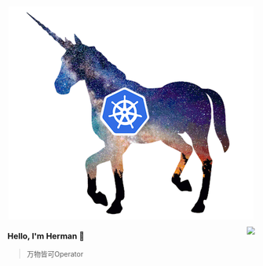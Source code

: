<p align="center">
  <img align="center" src="https://github.com/Ghostbaby/Ghostbaby/raw/master/1_rQuaLXlDy1-gqEPKBshcwA.gif"/>
</p>

<img align="right" src="https://github-readme-stats.vercel.app/api?username=Ghostbaby&show_icons=true&icon_color=805AD5&text_color=718096&bg_color=ffffff&hide_title=true" />

### Hello, I'm Herman 👋

> 万物皆可Operator
